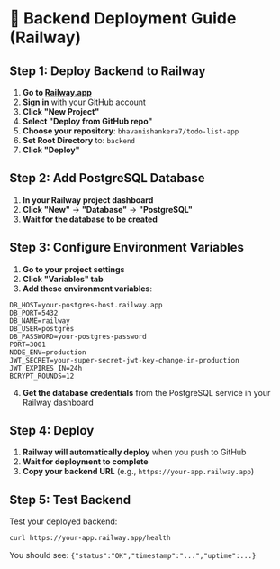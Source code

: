 # 🚀 Backend Deployment Guide (Railway)

## Step 1: Deploy Backend to Railway

1. **Go to [Railway.app](https://railway.app)**
2. **Sign in** with your GitHub account
3. **Click "New Project"**
4. **Select "Deploy from GitHub repo"**
5. **Choose your repository**: `bhavanishankera7/todo-list-app`
6. **Set Root Directory** to: `backend`
7. **Click "Deploy"**

## Step 2: Add PostgreSQL Database

1. **In your Railway project dashboard**
2. **Click "New"** → **"Database"** → **"PostgreSQL"**
3. **Wait for the database to be created**

## Step 3: Configure Environment Variables

1. **Go to your project settings**
2. **Click "Variables" tab**
3. **Add these environment variables**:

```
DB_HOST=your-postgres-host.railway.app
DB_PORT=5432
DB_NAME=railway
DB_USER=postgres
DB_PASSWORD=your-postgres-password
PORT=3001
NODE_ENV=production
JWT_SECRET=your-super-secret-jwt-key-change-in-production
JWT_EXPIRES_IN=24h
BCRYPT_ROUNDS=12
```

4. **Get the database credentials** from the PostgreSQL service in your Railway dashboard

## Step 4: Deploy

1. **Railway will automatically deploy** when you push to GitHub
2. **Wait for deployment to complete**
3. **Copy your backend URL** (e.g., `https://your-app.railway.app`)

## Step 5: Test Backend

Test your deployed backend:
```bash
curl https://your-app.railway.app/health
```

You should see: `{"status":"OK","timestamp":"...","uptime":...}` 
